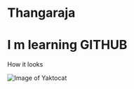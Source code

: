 # Thangaraja  
# I m learning GITHUB 



How it looks

![Image of Yaktocat](https://octodex.github.com/images/yaktocat.png)
